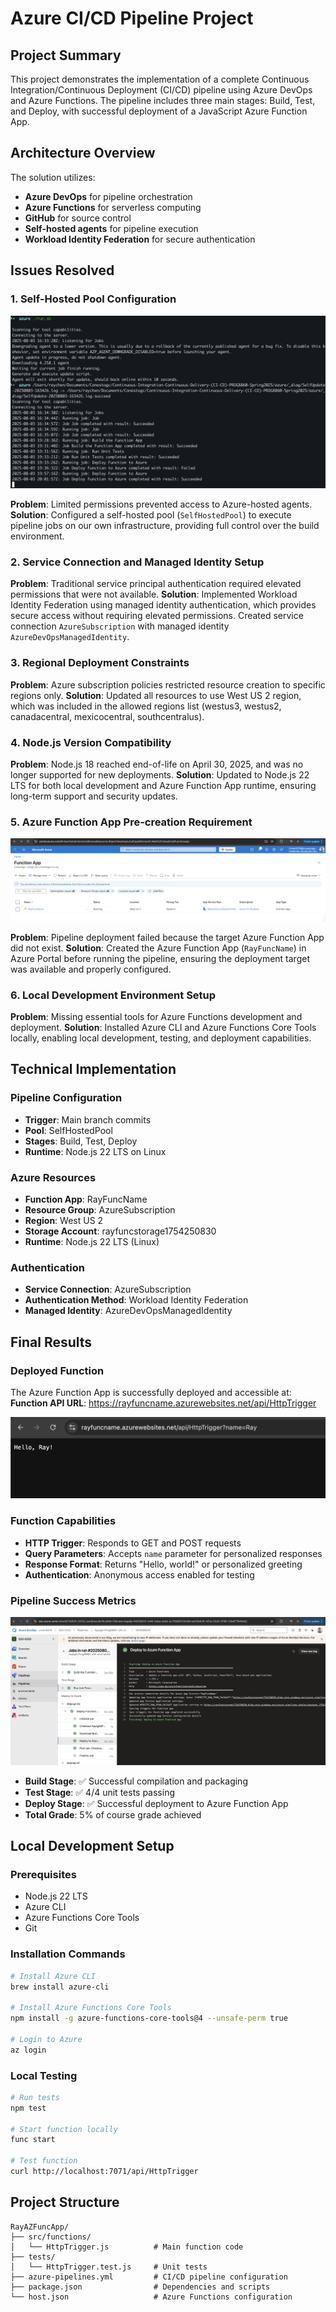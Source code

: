 # Azure CI/CD Pipeline Project

## Project Summary

This project demonstrates the implementation of a complete Continuous Integration/Continuous Deployment (CI/CD) pipeline using Azure DevOps and Azure Functions. The pipeline includes three main stages: Build, Test, and Deploy, with successful deployment of a JavaScript Azure Function App.

## Architecture Overview

The solution utilizes:

- **Azure DevOps** for pipeline orchestration
- **Azure Functions** for serverless computing
- **GitHub** for source control
- **Self-hosted agents** for pipeline execution
- **Workload Identity Federation** for secure authentication

## Issues Resolved

### 1. Self-Hosted Pool Configuration

![SelfHostedPool](./screenshots/selfHostedPool.png)

**Problem**: Limited permissions prevented access to Azure-hosted agents.
**Solution**: Configured a self-hosted pool (`SelfHostedPool`) to execute pipeline jobs on our own infrastructure, providing full control over the build environment.

### 2. Service Connection and Managed Identity Setup

**Problem**: Traditional service principal authentication required elevated permissions that were not available.
**Solution**: Implemented Workload Identity Federation using managed identity authentication, which provides secure access without requiring elevated permissions. Created service connection `AzureSubscription` with managed identity `AzureDevOpsManagedIdentity`.

### 3. Regional Deployment Constraints

**Problem**: Azure subscription policies restricted resource creation to specific regions only.
**Solution**: Updated all resources to use West US 2 region, which was included in the allowed regions list (westus3, westus2, canadacentral, mexicocentral, southcentralus).

### 4. Node.js Version Compatibility

**Problem**: Node.js 18 reached end-of-life on April 30, 2025, and was no longer supported for new deployments.
**Solution**: Updated to Node.js 22 LTS for both local development and Azure Function App runtime, ensuring long-term support and security updates.

### 5. Azure Function App Pre-creation Requirement

![FunctionApp](./screenshots/RayFunctionApp.png)

**Problem**: Pipeline deployment failed because the target Azure Function App did not exist.
**Solution**: Created the Azure Function App (`RayFuncName`) in Azure Portal before running the pipeline, ensuring the deployment target was available and properly configured.

### 6. Local Development Environment Setup

**Problem**: Missing essential tools for Azure Functions development and deployment.
**Solution**: Installed Azure CLI and Azure Functions Core Tools locally, enabling local development, testing, and deployment capabilities.

## Technical Implementation

### Pipeline Configuration

- **Trigger**: Main branch commits
- **Pool**: SelfHostedPool
- **Stages**: Build, Test, Deploy
- **Runtime**: Node.js 22 LTS on Linux

### Azure Resources

- **Function App**: RayFuncName
- **Resource Group**: AzureSubscription
- **Region**: West US 2
- **Storage Account**: rayfuncstorage1754250830
- **Runtime**: Node.js 22 LTS (Linux)

### Authentication

- **Service Connection**: AzureSubscription
- **Authentication Method**: Workload Identity Federation
- **Managed Identity**: AzureDevOpsManagedIdentity

## Final Results

### Deployed Function

The Azure Function App is successfully deployed and accessible at:
**Function API URL**: https://rayfuncname.azurewebsites.net/api/HttpTrigger

![Function api url](./screenshots/FunctionApiTestResult.png)

### Function Capabilities

- **HTTP Trigger**: Responds to GET and POST requests
- **Query Parameters**: Accepts `name` parameter for personalized responses
- **Response Format**: Returns "Hello, world!" or personalized greeting
- **Authentication**: Anonymous access enabled for testing

### Pipeline Success Metrics

![Pipeline](./screenshots/pipelineSuccess.png)

- **Build Stage**: ✅ Successful compilation and packaging
- **Test Stage**: ✅ 4/4 unit tests passing
- **Deploy Stage**: ✅ Successful deployment to Azure Function App
- **Total Grade**: 5% of course grade achieved

## Local Development Setup

### Prerequisites

- Node.js 22 LTS
- Azure CLI
- Azure Functions Core Tools
- Git

### Installation Commands

```bash
# Install Azure CLI
brew install azure-cli

# Install Azure Functions Core Tools
npm install -g azure-functions-core-tools@4 --unsafe-perm true

# Login to Azure
az login
```

### Local Testing

```bash
# Run tests
npm test

# Start function locally
func start

# Test function
curl http://localhost:7071/api/HttpTrigger
```

## Project Structure

```
RayAZFuncApp/
├── src/functions/
│   └── HttpTrigger.js          # Main function code
├── tests/
│   └── HttpTrigger.test.js     # Unit tests
├── azure-pipelines.yml         # CI/CD pipeline configuration
├── package.json                # Dependencies and scripts
└── host.json                   # Azure Functions configuration
```

